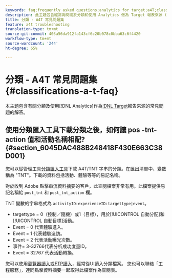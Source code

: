 ```yaml
---
keywords: faq;frequently asked questions;analytics for target;a4T;classifications;classification;classifications importer;post-tnt-action
description: 此主題包含經常詢問關於分類和使用 Analytics 做為 Target 報表來源 (A4T) 問題的回答。
title: 分類 - A4T 常見問題集
feature: a4t troubleshooting
translation-type: tm+mt
source-git-commit: 403a56da912fa143cf6c20b078c0bba63c6f4420
workflow-type: tm+mt
source-wordcount: '244'
ht-degree: 65%

---
```



# 分類 - A4T 常見問題集{#classifications-a-t-faq}

本主題包含有關分類及使用[!DNL Analytics]作為[!DNL Target](A4T)報告來源的常見問題的解答。

## 使用分類匯入工具下載分類之後，如何讓 pos -tnt-action 值和活動名稱相配? {#section_6045DAC488B248418F430E663C38D001}

您可以從管理工具[分類匯入工具](https://experienceleague.adobe.com/docs/analytics/components/classifications/classifications-importer/c-working-with-saint.html)下載 A4T/TNT 字串的分類。在匯出清單中，變數稱為 &quot;TNT&quot;。下載的資料包括活動、體驗等等的易記名稱。

對於收到 Adobe 點擊串流資料摘要的客戶，此查閱檔案非常有用。此檔案提供易記名稱給 `post_tnt` 和 `post_tnt_action` 欄。

TNT 變數的字串格式為 `activityID:experienceID:targettype|event`。

* targettype = 0（控制／隨機）或1（目標），用於[!UICONTROL 自動分配]和[!UICONTROL 自動目標]活動。
* Event = 0 代表體驗進入。
* Event = 1 代表體驗造訪。
* Event = 2 代表活動曝光次數。
* 事件= 3-32766代表分析成功度量ID。
* Event = 32767 代表活動轉換。

您可以使用[瀏覽器讀入](https://docs.adobe.com/help/en/analytics/components/classifications/classifications-importer/browser-import.html)或[FTP讀入](https://docs.adobe.com/help/en/analytics/components/classifications/classifications-importer/import-file.html)，經常從UI讀入分類檔案。 您也可以聯絡「工程服務」，連同點擊資料摘要一起取得此檔案作為查閱表。
